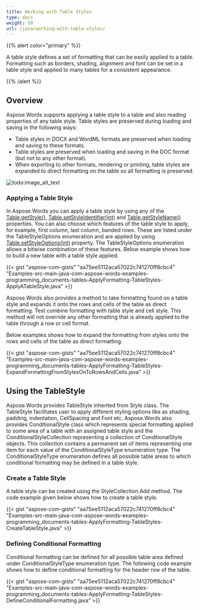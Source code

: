 ```yaml
---
title: Working with Table Styles
type: docs
weight: 50
url: /java/working-with-table-styles/
---
```


{{% alert color="primary" %}} 

A table style defines a set of formatting that can be easily applied to a table. Formatting such as borders, shading, alignment and font can be set in a table style and applied to many tables for a consistent appearance.

{{% /alert %}} 


## Overview

Aspose.Words supports applying a table style to a table and also reading properties of any table style. Table styles are preserved during loading and saving in the following ways:

- Table styles in DOCX and WordML formats are preserved when loading and saving to these formats.
- Table styles are preserved when loading and saving in the DOC format (but not to any other format).
- When exporting to other formats, rendering or printing, table styles are expanded to direct formatting on the table so all formatting is preserved.

![todo:image_alt_text](working-with-table-styles_1.png)

### Applying a Table Style

In Aspose.Words you can apply a table style by using any of the [Table.getStyle()](http://www.aspose.com/api/java/words/com.aspose.words/classes/Table/properties/getStyle\(\)/), [Table.setStyleIdentifier(int)](http://www.aspose.com/api/java/words/com.aspose.words/classes/table/methods/setStyleIdentifier\(int\)/) and [Table.getStyleName()](http://www.aspose.com/api/java/words/com.aspose.words/classes/table/methods/getStyleName\(\)/) properties. You can also choose which features of the table style to apply, for example, first column, last column, banded rows. These are listed under the TableStyleOptions enumeration and are applied by using [Table.setStyleOptions(int)](http://www.aspose.com/api/java/words/com.aspose.words/classes/table/methods/setStyleOptions\(int\)/) property. The TableStyleOptions enumeration allows a bitwise combination of these features. Below example shows how to build a new table with a table style applied.

{{< gist "aspose-com-gists" "aa75ee5112aca57022c741270ff8cbc4" "Examples-src-main-java-com-aspose-words-examples-programming_documents-tables-ApplyFormatting-TableStyles-ApplyATableStyle.java" >}}

Aspose.Words also provides a method to take formatting found on a table style and expands it onto the rows and cells of the table as direct formatting. Test combine formatting with table style and cell style. This method will not override any other formatting that is already applied to the table through a row or cell format.

Below examples shows how to expand the formatting from styles onto the rows and cells of the table as direct formatting.

{{< gist "aspose-com-gists" "aa75ee5112aca57022c741270ff8cbc4" "Examples-src-main-java-com-aspose-words-examples-programming_documents-tables-ApplyFormatting-TableStyles-ExpandFormattingFromStylesOnToRowsAndCells.java" >}}

## Using the TableStyle

Aspose.Words provides TableStyle inherited from Style class. The TableStyle facilitates user to apply different styling options like as shading, padding, indentation, CellSpacing and Font etc. Aspose.Words also provides ConditionalStyle class which represents special formatting applied to some area of a table with an assigned table style and the ConditionalStyleCollection representing a collection of ConditionalStyle objects. This collection contains a permanent set of items representing one item for each value of the ConditionalStyleType enumeration type. The ConditionalStyleType enumeration defines all possible table areas to which conditional formatting may be defined in a table style.

### Create a Table Style

A table style can be created using the StyleCollection.Add method. The code example given below shows how to create a table style.

{{< gist "aspose-com-gists" "aa75ee5112aca57022c741270ff8cbc4" "Examples-src-main-java-com-aspose-words-examples-programming_documents-tables-ApplyFormatting-TableStyles-CreateTableStyle.java" >}}

### Defining Conditional Formatting

Conditional formatting can be defined for all possible table area defined under ConditionalStyleType enumeration type. The following code example shows how to define conditional formatting for the header row of the table.

{{< gist "aspose-com-gists" "aa75ee5112aca57022c741270ff8cbc4" "Examples-src-main-java-com-aspose-words-examples-programming_documents-tables-ApplyFormatting-TableStyles-DefineConditionalFormatting.java" >}}
